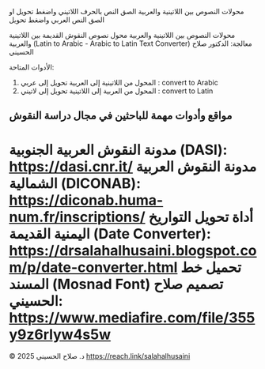 محولات النصوص بين اللاتينية والعربية
الصق النص بالحرف اللاتيني واضغط تحويل
او الصق النص العربي واضغط تحويل

محولات النصوص بين اللاتينية والعربية
محول نصوص النقوش القديمة بين اللاتينية والعربية
(Latin to Arabic - Arabic to Latin Text Converter)
معالجة: الدكتور صلاح الحسيني

الأدوات المتاحة:
1. المحول من اللاتينية إلى العربية
تحويل إلى عربي : convert to Arabic
2. المحول من العربية إلى اللاتينية
تحويل إلى لاتيني : convert to Latin


مواقع وأدوات مهمة للباحثين في مجال دراسة النقوش
---
مدونة النقوش العربية الجنوبية (DASI):
https://dasi.cnr.it/
مدونة النقوش العربية الشمالية (DICONAB):
https://diconab.huma-num.fr/inscriptions/
أداة تحويل التواريخ اليمنية القديمة (Date Converter):
https://drsalahalhusaini.blogspot.com/p/date-converter.html
تحميل خط المسند (Mosnad Font) تصميم صلاح الحسيني:
https://www.mediafire.com/file/355y9z6rlyw4s5w
==
© 2025 د. صلاح الحسيني
https://reach.link/salahalhusaini



